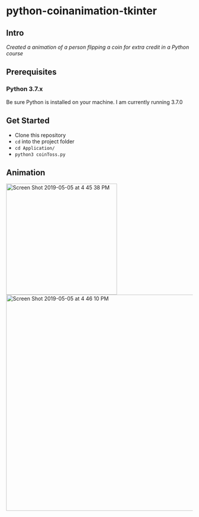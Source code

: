 # python-coinanimation-tkinter

## Intro
*Created a animation of a person flipping a coin for extra credit in a Python course*

## Prerequisites

### Python 3.7.x
Be sure Python is installed on your machine. I am currently running 3.7.0

## Get Started
* Clone this repository
* `cd` into the project folder
* `cd Application/`
* `python3 coinToss.py`

## Animation
<img width="299" alt="Screen Shot 2019-05-05 at 4 45 38 PM" src="https://user-images.githubusercontent.com/23105078/57200930-35628e00-6f57-11e9-8a03-b38d8f0829d4.png">

<img width="582" alt="Screen Shot 2019-05-05 at 4 46 10 PM" src="https://user-images.githubusercontent.com/23105078/57200932-3abfd880-6f57-11e9-97bf-f02e1c2fb072.png">
